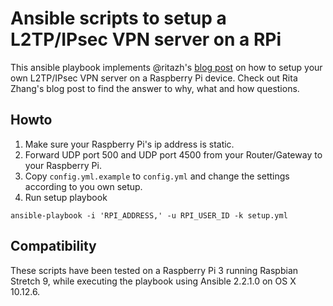 # Ansible scripts to setup a L2TP/IPsec VPN server on a RPi

This ansible playbook implements @ritazh's [blog post](https://ritazh.com/setup-your-own-l2tp-vpn-server-with-raspberry-pi-170d3d4df04c) on how to setup your own L2TP/IPsec VPN server on a Raspberry Pi device. Check out Rita Zhang's blog post to find the answer to why, what and how questions.

## Howto

1. Make sure your Raspberry Pi's ip address is static.
1. Forward UDP port 500 and UDP port 4500 from your Router/Gateway to your Raspberry Pi.
1. Copy `config.yml.example` to `config.yml` and change the settings according to you own setup.
1. Run setup playbook
```
ansible-playbook -i 'RPI_ADDRESS,' -u RPI_USER_ID -k setup.yml
```

## Compatibility

These scripts have been tested on a Raspberry Pi 3 running Raspbian Stretch 9, while executing the playbook using Ansible 2.2.1.0 on OS X 10.12.6.
